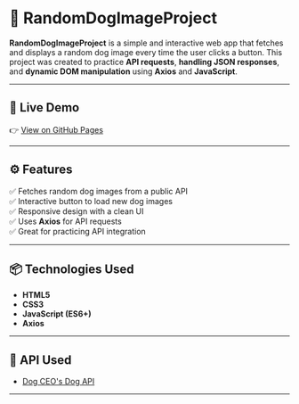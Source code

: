 # 🐶 RandomDogImageProject

**RandomDogImageProject** is a simple and interactive web app that fetches and displays a random dog image every time the user clicks a button. This project was created to practice **API requests**, **handling JSON responses**, and **dynamic DOM manipulation** using **Axios** and **JavaScript**.

---

## 🚀 Live Demo

👉 [View on GitHub Pages](https://dnyanesh3256.github.io/RandomDogImageProject/)

---

## ⚙️ Features

✅ Fetches random dog images from a public API  
✅ Interactive button to load new dog images  
✅ Responsive design with a clean UI  
✅ Uses **Axios** for API requests  
✅ Great for practicing API integration  

---

## 📦 Technologies Used

- **HTML5**
- **CSS3**
- **JavaScript (ES6+)**
- **Axios**

---

## 📡 API Used

- [Dog CEO's Dog API](https://dog.ceo/dog-api/)

---
